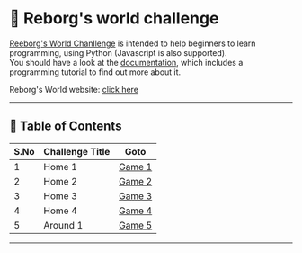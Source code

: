 # 🤖 Reborg's world challenge

[Reeborg's World Chanllenge](https://reeborg.ca/reeborg.html) is intended to help beginners to learn programming, using Python (Javascript is also supported).  
You should have a look at the [documentation](https://reeborg.ca/docs/en/), which includes a programming tutorial to find out more about it.  

Reborg's World website: [click here](https://reeborg.ca/index_en.html)

---

## 📅 Table of Contents

| S.No | Challenge Title  | Goto                                   |
|------|------------------|----------------------------------------|
| 1    | Home 1           | [Game 1](solutions/home1/readme.md)    |
| 2    | Home 2           | [Game 2](solutions/home2/readme.md)    |
| 3    | Home 3           | [Game 3](solutions/home3/readme.md)    |
| 4    | Home 4           | [Game 4](solutions/home4/readme.md)    |
| 5    | Around 1         | [Game 5](solutions/around1/readme.md)  |

---